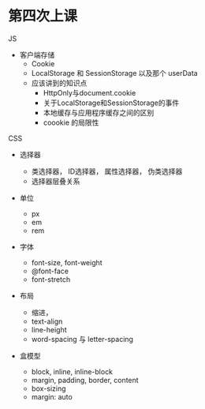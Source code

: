 第四次上课
=========

JS
+ 客户端存储
    - Cookie
    - LocalStorage 和 SessionStorage 以及那个 userData
    - 应该讲到的知识点
        - HttpOnly与document.cookie
        - 关于LocalStorage和SessionStorage的事件
        - 本地缓存与应用程序缓存之间的区别
        - coookie 的局限性


CSS

+ 选择器
    - 类选择器， ID选择器， 属性选择器， 伪类选择器
    - 选择器层叠关系

+ 单位
    - px
    - em
    - rem

+ 字体
    - font-size, font-weight
    - @font-face
    - font-stretch

+ 布局
    - 缩进， 
    - text-align
    - line-height
    - word-spacing 与 letter-spacing

+ 盒模型
    - block, inline, inline-block
    - margin, padding, border, content
    - box-sizing
    - margin: auto